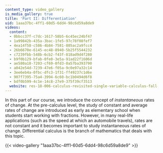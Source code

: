 ```yaml
---
content_type: video_gallery
is_media_gallery: true
title: 'Part II: Differentiation'
uid: 1aaa37bc-4ff1-60d5-6dd4-98c6d59a8de9
videos:
  content:
  - 0bbcc37f-c7dc-1617-58b5-6c45ec24bf47
  - 1a99842b-435a-3bac-1fe5-97c78f08fef7
  - 4ea14f58-c586-4b84-7581-805ac2a9fcc4
  - 26b6670e-6145-ec48-8940-5b25f5544232
  - c7239fbb-548b-6cb2-f43f-818ad9d4f280
  - b9f0b129-bfab-0fe0-3e5a-91ad22f1606d
  - ae580a18-7203-cf69-0fd3-0a57ba393790
  - a042e54d-7239-47e6-f05a-9c0e97a32c14
  - 3ee6eb4a-0fbc-dfc3-1f31-ff49237c1d6e
  - 907f7395-75a4-3994-6c60-bc1b0494d6f8
  - bdf0b599-4c1e-14c8-27e9-375f39cf3513
  website: res-18-006-calculus-revisited-single-variable-calculus-fall-2010
---
```


In this part of our course, we introduce the concept of _instantaneous_ rates of change. At the pre-calculus level, the study of constant and average rates of change are introduced as early as elementary school when students start working with fractions. However, in many real-life applications (such as the speed at which an automobile travels), rates are not constant and it becomes important to study instantaneous rates of change. Differential calculus is the branch of mathematics that deals with this topic.

{{< video-gallery "1aaa37bc-4ff1-60d5-6dd4-98c6d59a8de9" >}}

